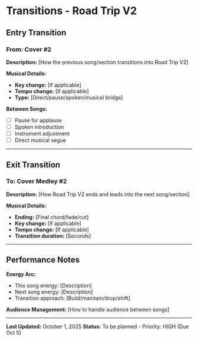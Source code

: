 # Transitions - Road Trip V2

## Entry Transition

### From: Cover #2

**Description:**
[How the previous song/section transitions into Road Trip V2]

**Musical Details:**
- **Key change:** [If applicable]
- **Tempo change:** [If applicable]
- **Type:** [Direct/pause/spoken/musical bridge]

**Between Songs:**
- [ ] Pause for applause
- [ ] Spoken introduction
- [ ] Instrument adjustment
- [ ] Direct musical segue

---

## Exit Transition

### To: Cover Medley #2

**Description:**
[How Road Trip V2 ends and leads into the next song/section]

**Musical Details:**
- **Ending:** [Final chord/fade/cut]
- **Key change:** [If applicable]
- **Tempo change:** [If applicable]
- **Transition duration:** [Seconds]

---

## Performance Notes

**Energy Arc:**
- This song energy: [Description]
- Next song energy: [Description]
- Transition approach: [Build/maintain/drop/shift]

**Audience Management:**
[How to handle audience between songs]

---

**Last Updated:** October 1, 2025
**Status:** To be planned - Priority: HIGH (Due Oct 5)
